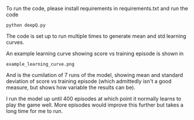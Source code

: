 To run the code, please install requirements in requirements.txt and run the code 

``
python deepQ.py
``

The code is set up to run multiple times to generate mean and std learning curves.

An example learning curve showing score vs training episode is shown in

``
example_learning_curve.png
``

And is the cumilation of 7 runs of the model, showing mean and standard deviation of score vs training episode (which admittedly isn't a good measure, but shows how variable the results can be).

I run the model up until 400 episodes at which point it normally learns to play the game well. More episodes would improve this further but takes a long time for me to run.